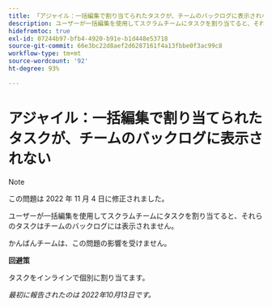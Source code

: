 ```yaml
---
title: 「アジャイル：一括編集で割り当てられたタスクが、チームのバックログに表示されない」
description: ユーザーが一括編集を使用してスクラムチームにタスクを割り当てると、それらのタスクはチームのバックログには表示されません。
hidefromtoc: true
exl-id: 07244b97-bfb4-4920-b91e-b1d448e53718
source-git-commit: 66e3bc22d8aef2d6287161f4a13fbbe0f3ac99c8
workflow-type: tm+mt
source-wordcount: '92'
ht-degree: 93%

---
```


# アジャイル：一括編集で割り当てられたタスクが、チームのバックログに表示されない

>[!NOTE]
>
>この問題は 2022 年 11 月 4 日に修正されました。

ユーザーが一括編集を使用してスクラムチームにタスクを割り当てると、それらのタスクはチームのバックログには表示されません。

かんばんチームは、この問題の影響を受けません。

**回避策**

タスクをインラインで個別に割り当てます。

_最初に報告されたのは 2022年10月13日です。_
